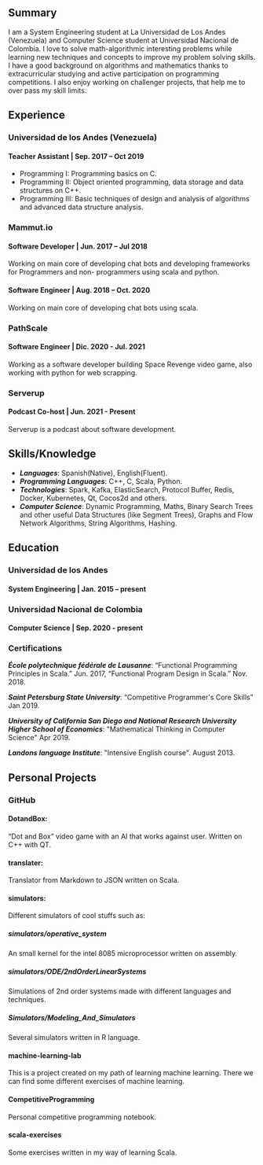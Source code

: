 ## Summary
I am a System Engineering student at La Universidad de Los Andes (Venezuela) and Computer Science student at Universidad
Nacional de Colombia. I love to solve math-algorithmic interesting problems while learning new techniques and
concepts to improve my problem solving skills. I have a good background on algorithms and mathematics thanks to
extracurricular studying and active participation on programming competitions. I also enjoy working on challenger projects, 
that help me to over pass my skill limits.

## Experience
### Universidad de los Andes (Venezuela)
#### Teacher Assistant | Sep. 2017 – Oct 2019
* Programming I: Programming basics on C.
* Programming II: Object oriented programming, data storage and data structures on C++.
* Programming III: Basic techniques of design and analysis of algorithms and advanced data structure analysis.

### Mammut.io
#### Software Developer | Jun. 2017 – Jul 2018
Working on main core of developing chat bots and developing frameworks for Programmers and non-
programmers using scala and python.
#### Software Engineer | Aug. 2018 – Oct. 2020
Working on main core of developing chat bots using scala.

### PathScale
#### Software Engineer | Dic. 2020 - Jul. 2021
Working as a software developer building Space Revenge video game, also working with python for web scrapping.

### Serverup
#### Podcast Co-host | Jun. 2021 - Present
Serverup is a podcast about software development.

## Skills/Knowledge
* ***Languages***: Spanish(Native), English(Fluent).
* ***Programming Languages***: C++, C, Scala, Python.
* ***Technologies***: Spark, Kafka, ElasticSearch, Protocol Buffer, Redis, Docker, Kubernetes, Qt, Cocos2d and others.
* ***Computer Science***: Dynamic Programming, Maths, Binary Search Trees and other useful Data Structures (like Segment Trees), Graphs and Flow Network Algorithms, String Algorithms, Hashing.

## Education
### Universidad de los Andes
#### System Engineering | Jan. 2015 – present
### Universidad Nacional de Colombia
#### Computer Science | Sep. 2020 - present

### Certifications
***École polytechnique fédérale de Lausanne***: “Functional Programming Principles in Scala.” Jun. 2017, “Functional Program Design in Scala.” Nov. 2018. 

***Saint Petersburg State University***:
“Competitive Programmer's Core Skills” Jan 2019.

***University of California San Diego and National Research University Higher School of Economics***:
"Mathematical Thinking in Computer Science" Apr 2019.

***Landons language Institute***: "Intensive English course". August 2013.

## Personal Projects
### GitHub
#### DotandBox:
“Dot and Box” video game with an AI that works against user. Written on C++ with QT.
#### translater:
Translator from Markdown to JSON written on Scala.
#### simulators:
Different simulators of cool stuffs such as:
##### simulators/operative_system
An small kernel for the intel 8085 microprocessor written on assembly.
##### simulators/ODE/2ndOrderLinearSystems
Simulations of 2nd order systems made with different languages and techniques.
##### Simulators/Modeling_And_Simulators
Several simulators written in R language.
#### machine-learning-lab
This is a project created on my path of learning machine learning. There we can find some different exercises 
of machine learning.
#### CompetitiveProgramming
Personal competitive programming notebook.
#### scala-exercises
Some exercises written in my way of learning Scala.
